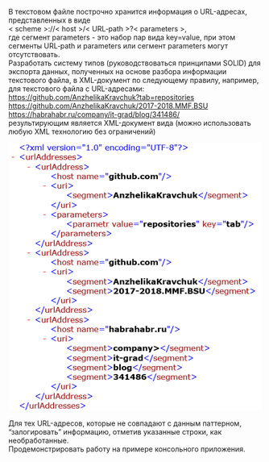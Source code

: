 В текстовом файле построчно хранится информация о URL-адресах, представленных в виде  
< scheme >://< host >/< URL‐path >?< parameters >,  
где сегмент parameters - это набор пар вида key=value, при этом сегменты URL‐path и parameters  или сегмент parameters могут отсутствовать.  
Разработать систему типов (руководствоваться принципами SOLID) для экспорта данных, полученных на основе разбора информации текстового файла, в XML-документ по следующему правилу, например, для текстового файла с URL-адресами:  
https://github.com/AnzhelikaKravchuk?tab=repositories  
https://github.com/AnzhelikaKravchuk/2017-2018.MMF.BSU  
https://habrahabr.ru/company/it-grad/blog/341486/  
результирующим является XML-документ вида (можно использовать любую XML технологию без ограничений)  

![alt text](https://github.com/idtitkov/epam-dotnet-tasks/blob/master/NET.W.2019.Titkov.17/xml-result.png)

Для тех URL-адресов, которые не совпадают с данным паттерном, “залогировать” информацию, отметив указанные строки, как необработанные.  
Продемонстрировать работу на примере консольного приложения.  

